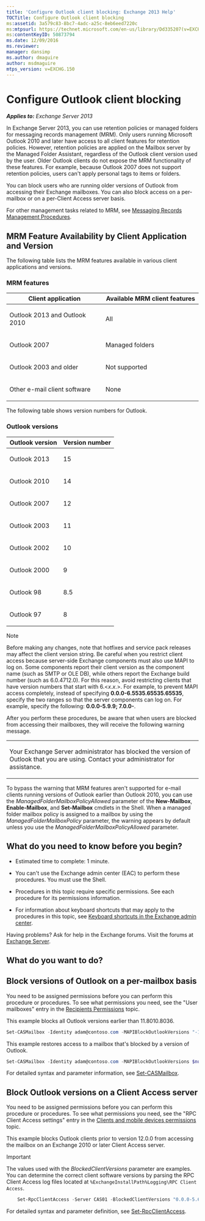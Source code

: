 ```yaml
---
title: 'Configure Outlook client blocking: Exchange 2013 Help'
TOCTitle: Configure Outlook client blocking
ms:assetid: 3a579c83-8bc7-4adc-a25c-8eb6eed7220c
ms:mtpsurl: https://technet.microsoft.com/en-us/library/Dd335207(v=EXCHG.150)
ms:contentKeyID: 50873794
ms.date: 12/09/2016
ms.reviewer: 
manager: dansimp
ms.author: dmaguire
author: msdmaguire
mtps_version: v=EXCHG.150
---
```


# Configure Outlook client blocking

_**Applies to:** Exchange Server 2013_

In Exchange Server 2013, you can use retention policies or managed folders for messaging records management (MRM). Only users running Microsoft Outlook 2010 and later have access to all client features for retention policies. However, retention policies are applied on the Mailbox server by the Managed Folder Assistant, regardless of the Outlook client version used by the user. Older Outlook clients do not expose the MRM functionality of these features. For example, because Outlook 2007 does not support retention policies, users can't apply personal tags to items or folders.

You can block users who are running older versions of Outlook from accessing their Exchange mailboxes. You can also block access on a per-mailbox or on a per-Client Access server basis.

For other management tasks related to MRM, see [Messaging Records Management Procedures](https://docs.microsoft.com/en-us/office365/securitycompliance/inactive-mailboxes-in-office-365).

## MRM Feature Availability by Client Application and Version

The following table lists the MRM features available in various client applications and versions.

### MRM features

<table>
<colgroup>
<col style="width: 50%" />
<col style="width: 50%" />
</colgroup>
<thead>
<tr class="header">
<th>Client application</th>
<th>Available MRM client features</th>
</tr>
</thead>
<tbody>
<tr class="odd">
<td><p>Outlook 2013 and Outlook 2010</p></td>
<td><p>All</p></td>
</tr>
<tr class="even">
<td><p>Outlook 2007</p></td>
<td><p>Managed folders</p></td>
</tr>
<tr class="odd">
<td><p>Outlook 2003 and older</p></td>
<td><p>Not supported</p></td>
</tr>
<tr class="even">
<td><p>Other e-mail client software</p></td>
<td><p>None</p></td>
</tr>
</tbody>
</table>

The following table shows version numbers for Outlook.

### Outlook versions

<table>
<colgroup>
<col style="width: 50%" />
<col style="width: 50%" />
</colgroup>
<thead>
<tr class="header">
<th>Outlook version</th>
<th>Version number</th>
</tr>
</thead>
<tbody>
<tr class="odd">
<td><p>Outlook 2013</p></td>
<td><p>15</p></td>
</tr>
<tr class="even">
<td><p>Outlook 2010</p></td>
<td><p>14</p></td>
</tr>
<tr class="odd">
<td><p>Outlook 2007</p></td>
<td><p>12</p></td>
</tr>
<tr class="even">
<td><p>Outlook 2003</p></td>
<td><p>11</p></td>
</tr>
<tr class="odd">
<td><p>Outlook 2002</p></td>
<td><p>10</p></td>
</tr>
<tr class="even">
<td><p>Outlook 2000</p></td>
<td><p>9</p></td>
</tr>
<tr class="odd">
<td><p>Outlook 98</p></td>
<td><p>8.5</p></td>
</tr>
<tr class="even">
<td><p>Outlook 97</p></td>
<td><p>8</p></td>
</tr>
</tbody>
</table>

> [!NOTE]
> Before making any changes, note that hotfixes and service pack releases may affect the client version string. Be careful when you restrict client access because server-side Exchange components must also use MAPI to log on. Some components report their client version as the component name (such as SMTP or OLE&nbsp;DB), while others report the Exchange build number (such as 6.0.4712.0). For this reason, avoid restricting clients that have version numbers that start with 6.&lt;<EM>x</EM>.<EM>x</EM>.&gt;. For example, to prevent MAPI access completely, instead of specifying <STRONG>0.0.0-6.5535.65535.65535</STRONG>, specify the two ranges so that the server components can log on. For example, specify the following: <STRONG>0.0.0-5.9.9; 7.0.0-</STRONG>.

After you perform these procedures, be aware that when users are blocked from accessing their mailboxes, they will receive the following warning message.

<table>
<colgroup>
<col style="width: 100%" />
</colgroup>
<tbody>
<tr class="odd">
<td><p>Your Exchange Server administrator has blocked the version of Outlook that you are using. Contact your administrator for assistance.</p></td>
</tr>
</tbody>
</table>

To bypass the warning that MRM features aren't supported for e-mail clients running versions of Outlook earlier than Outlook 2010, you can use the *ManagedFolderMailboxPolicyAllowed* parameter of the **New-Mailbox**, **Enable-Mailbox**, and **Set-Mailbox** cmdlets in the Shell. When a managed folder mailbox policy is assigned to a mailbox by using the *ManagedFolderMailboxPolicy* parameter, the warning appears by default unless you use the *ManagedFolderMailboxPolicyAllowed* parameter.

## What do you need to know before you begin?

  - Estimated time to complete: 1 minute.

  - You can't use the Exchange admin center (EAC) to perform these procedures. You must use the Shell.

  - Procedures in this topic require specific permissions. See each procedure for its permissions information.

  - For information about keyboard shortcuts that may apply to the procedures in this topic, see [Keyboard shortcuts in the Exchange admin center](keyboard-shortcuts-in-the-exchange-admin-center-2013-help.md).

Having problems? Ask for help in the Exchange forums. Visit the forums at [Exchange Server](https://go.microsoft.com/fwlink/p/?linkid=60612).

## What do you want to do?

## Block versions of Outlook on a per-mailbox basis

You need to be assigned permissions before you can perform this procedure or procedures. To see what permissions you need, see the "User mailboxes" entry in the [Recipients Permissions](recipients-permissions-exchange-2013-help.md) topic.

This example blocks all Outlook versions earlier than 11.8010.8036.

```powershell
Set-CASMailbox -Identity adam@contoso.com -MAPIBlockOutlookVersions "-11.8010.8036"
```

This example restores access to a mailbox that's blocked by a version of Outlook.

```powershell
Set-CASMailbox -Identity adam@contoso.com -MAPIBlockOutlookVersions $null
```

For detailed syntax and parameter information, see [Set-CASMailbox](https://technet.microsoft.com/en-us/library/bb125264\(v=exchg.150\)).

## Block Outlook versions on a Client Access server

You need to be assigned permissions before you can perform this procedure or procedures. To see what permissions you need, see the "RPC Client Access settings" entry in the [Clients and mobile devices permissions](clients-and-mobile-devices-permissions-exchange-2013-help.md) topic.

This example blocks Outlook clients prior to version 12.0.0 from accessing the mailbox on an Exchange 2010 or later Client Access server.

> [!IMPORTANT]
> The values used with the <EM>BlockedClientVersions</EM> parameter are examples. You can determine the correct client software versions by parsing the RPC Client Access log files located at <CODE>%ExchangeInstallPath%Logging\RPC Client Access</CODE>.

```powershell
    Set-RpcClientAccess -Server CAS01 -BlockedClientVersions "0.0.0-5.65535.65535;7.0.0;8.02.4-11.65535.65535"
```

For detailed syntax and parameter definition, see [Set-RpcClientAccess](https://technet.microsoft.com/en-us/library/dd351072\(v=exchg.150\)).
